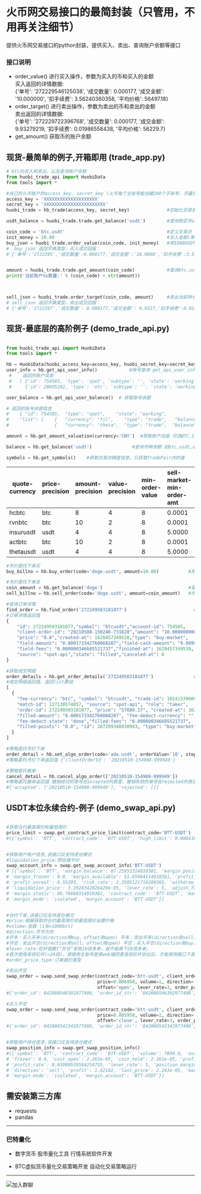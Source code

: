 # 火币网交易接口的最简封装（只管用，不用再关注细节）
提供火币网交易接口的python封装，提供买入、卖出、查询账户余额等接口

### 接口说明
* order_value() 进行买入操作，参数为买入的币和买入的金额  
买入返回的详情数据:  
{'单号': '272229546125038', '成交数量': 0.000177, '成交金额': '10.000000', '扣手续费': 3.56240360358, '平均价格': 56497.18}
* order_target() 进行卖出操作，参数为卖出的币和卖出的金额  
卖出返回的详情数据:  
{'单号': '272229722396768', '成交数量': 0.000177, '成交金额': 9.93279219, '扣手续费': 0.01986558438, '平均价格': 56229.7}
* get_amount() 获取币的账户余额

## 现货-最简单的例子,开箱即用 (trade_app.py)  
  
```python
# btc的买入和卖出，以及查询账户余额
from huobi_trade_api import HuobiData
from tools import *

#自己的火币账户的access_key, secret_key (火币每个主账号能创建200个子账号，尽量使用子账号操作,防范风险)
access_key = 'XXXXXXXXXXXXXXXXXXXX'
secret_key = 'XXXXXXXXXXXXXXXXXXXXXXX'
huobi_trade = hb_trade(access_key, secret_key)              #初始化交易类

usdt_balance = huobi_trade.trade.get_balance('usdt')        #查询稳定币usdt的余额

coin_code = 'btc.usdt'                                      #定义交易对 
init_money = 10.00                                          #买入金额(单位:usdt)
buy_json = huobi_trade.order_value(coin_code, init_money)   #用1000USDT 买入btc
#  buy_json 返回字典类型，买入成交回报：
# {'单号':'2722295','成交数量':0.000177,'成交金额':'10.0000','扣手续费':3.562403,'平均价格':56497.18}


amount = huobi_trade.trade.get_amount(coin_code)            #查询btc.usdt交易对的数量,有精度控制
print('当前账户%s数量:' % (coin_code) + str(amount))



sell_json = huobi_trade.order_target(coin_code, amount)     #卖出当前持仓所有btc
# sell_json 返回字典类型，卖出成交回报：
# {'单号':'2722297','成交数量': 0.000177,'成交金额': 9.9327,'扣手续费':0.019865,'平均价格': 56229.7}

```






## 现货-最底层的高阶例子 (demo_trade_api.py)  
```python

from huobi_trade_api import HuobiData
from tools import *

hb = HuobiData(huobi_access_key=access_key, huobi_secret_key=secret_key)
user_info = hb.get_api_user_info()            #账号查询 get_api_user_info
 #    返回的账户信息
 #   [ {'id': 754585, 'type': 'spot', 'subtype': '', 'state': 'working'}, 
 #     {'id': 20605202, 'type': 'otc', 'subtype': '', 'state': 'working'}  ]
```

```python
user_balance = hb.get_api_user_balance()  # 获取账号余额

# 返回的账号余额信息
#    { "id": 754585,  "type": "spot",    "state": "working",
#    "list": [    {   "currency": "fil",    "type": "trade",   "balance": "0.608150192"     },
#                 {   "currency": "theta",  "type": "trade",  "balance": "0.308798576"     } ]}
```

```python
amount = hb.get_amount_valuation(currency='CNY')  #获取账户估值 可选BTC,CNY,USD
```

```python
balance = hb.get_balance('usdt')               #查询币种余额 如btc,usdt,doge
```

```python
symbols = hb.get_symbols()    #获取交易对精度信息，只获取TradePair内的值
```

|     quote-currency |  price-precision |  amount-precision|value-precision  | min-order-value  | sell-market-min-order-amt| 
| --- | :---- | :--- |  :--- |  :--- | :--- |
|hcbtc             |    btc        |         8      |            4  |               8  |          0.0001 |                     0.0100| 
|rvnbtc            |    btc        |        10      |            2    |             8       |     0.0001        |              1.0000| 
|insurusdt       |     usdt         |        4             |     4         |        8        |    5.0000       |               0.0001| 
|actbtc        |        btc       |         10      |            2       |          8     |       0.0001    |                  0.1000| 
|thetausdt     |       usdt        |         4       |           4        |         8     |       5.0000    |                  0.1000| 


```python 
#市价委托下单买
buy_billno = hb.buy_order(code='doge.usdt', amount=10.00)           #用usdt市价买入币doge
```

```python 
#市价委托下单卖
coin_amount = hb.get_balance('doge')                                #查询出doge的余额  
sell_billno = hb.sell_order(code='doge.usdt', amount=coin_amount)   #市价卖出doge币
```

```python
#查询订单详情 
find_order = hb.find_order('272249503181077')                         #入参是成交单号
#订单详情返回值
{
    "id": 272249503181077,"symbol": "btcusdt","account-id": 754585,
    "client-order-id": "20210508-150246-731828","amount": "10.000000000000000000",
    "price": "0.0","created-at": 1620457349520,"type": "buy-market",
    "field-amount": "0.000173342760868287","field-cash-amount": "9.999999999999956351",
    "field-fees": "0.000000346685521737","finished-at": 1620457349539,
    "source": "spot-api","state": "filled","canceled-at": 0
}
```

```python
#获取成交明细
order_details = hb.get_order_details('272249503181077')               #入参是成交单号
#成交明细返回值，返回list数组
[
  {
    "fee-currency": "btc", "symbol": "btcusdt", "trade-id": 102415396093,
    "match-id": 127130574857, "source": "spot-api", "role": "taker",
    "order-id": 272249503181077, "price": "57689.17", "created-at": 1620457349541,
    "filled-amount": "0.000173342760868287", "fee-deduct-currency": "", 
    "fee-deduct-state": "done","filled-fees": "0.000000346685521737", 
    "filled-points": "0.0", "id": 267299340030943, "type": "buy-market"
  }
]
```

```python
#策略委托市价下单
order_detail = hb.set_algo_order(code='ada.usdt', orderValue='10', stopPrice='1.5') 
#策略委托市价下单返回值 {'clientOrderId': '20210510-154908-999949'}
```

```python
#策略委托撤单
cancel_detail = hb.cancel_algo_order(['20210510-154908-999949'])  
#策略委托撤单返回值 撤销成功的单号在accepted列表里，撤销失败的单号在rejected列表里
#{'accepted': ['20210510-154908-999949'], 'rejected': []}
```

## USDT本位永续合约-例子 (demo_swap_api.py)  

```python

#获取合约最高限价和最低限价
price_limit = swap.get_contract_price_limit(contract_code='BTT-USDT')
#[{'symbol': 'BTT', 'contract_code': 'BTT-USDT', 'high_limit': 0.006416, 'low_limit': 0.005806}]

```

```python

#获取用户账户信息,该接口仅支持逐仓模式
#liquidation_price:预估强平价
swap_account_info = swap.get_swap_account_info('BTT-USDT')               
# [{'symbol': 'BTT', 'margin_balance': 87.25953314010381, 'margin_position': 35.608692, 
# 'margin_frozen': 0.0, 'margin_available': 51.65084114010381, 'profit_real': 6.40930699999976, 
# 'profit_unreal': 0.55293, 'risk_rate': 2.3505121710200365, 'withdraw_available': 51.097911140103804, 
# 'liquidation_price': 3.2928342026429e-05, 'lever_rate': 5, 'adjust_factor': 0.1, 
# 'margin_static': 86.70660314010381, 'contract_code': 'BTT-USDT', 'margin_asset': 'USDT', 
# 'margin_mode': 'isolated', 'margin_account': 'BTT-USDT'}]

```

```python

#合约下单,该接口仅支持逐仓模式
#price:根据获取的合约最高限价和最低限价设置价格 
#volume:张数 (1张=1000btt)
#direction:开平方向
#开多：买入开多(direction用buy、offset用open) 平多：卖出平多(direction用sell、offset用close)
#开空：卖出开空(direction用sell、offset用open) 平空：买入平空(direction用buy、offset用close)
#lever_rate:杠杆倍数[“开仓”若有10倍多单，就不能再下20倍多单;
#首次使用高倍杠杆(>20倍)，请使用主账号登录web端同意高倍杠杆协议后，才能使用接口下高倍杠杆(>20倍)]
#order_price_type:订单报价类型

#卖出开空
swap_order = swap.send_swap_order(contract_code='btt-usdt', client_order_id='', 
                                  price=0.006950, volume=1, direction='sell', 
                                  offset='open', lever_rate=3, order_price_type='limit')
#{'order_id': 842080546392977408, 'order_id_str': '842080546392977408'}

#买入平空
swap_order = swap.send_swap_order(contract_code='btt-usdt', client_order_id='', 
                                  price=0.005950, volume=1, direction='buy', 
                                  offset='close', lever_rate=3, order_price_type='limit')
#{'order_id': 842080542342977408, 'order_id_str': '842080542342977408'}
```

```python

#获取用户持仓信息,该接口仅支持逐仓模式
swap_position_info = swap.get_swap_position_info()              
#[{'symbol': 'BTT', 'contract_code': 'BTT-USDT', 'volume': 7899.0, 'available': 7899.0, 
# 'frozen': 0.0, 'cost_open': 2.261e-05, 'cost_hold': 2.261e-05, 'profit_unreal': 1.42182, 
# 'profit_rate': 0.03980539584254755, 'lever_rate': 5, 'position_margin': 35.434914, 
# 'direction': 'sell', 'profit': 1.42182, 'last_price': 2.243e-05, 'margin_asset': 'USDT', 
# 'margin_mode': 'isolated', 'margin_account': 'BTT-USDT'}]

```

## 需安装第三方库
* requests
* pandas
 

----------------------------------------------------
### 巴特量化
* 数字货币 股市量化工具 行情系统软件开发

* BTC虚拟货币量化交易策略开发 自动化交易策略运行

----------------------------------------------------

![加入群聊](https://github.com/mpquant/huobi_intf/blob/main/img/qrcode.png) 

